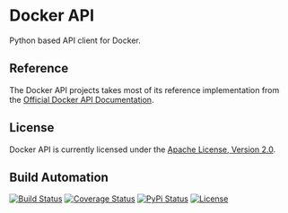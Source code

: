 # Docker API

Python based API client for Docker.

## Reference

The Docker API projects takes most of its reference implementation from the [Official Docker API Documentation](https://docs.docker.com/engine/api/latest).

## License

Docker API is currently licensed under the [Apache License, Version 2.0](http://www.apache.org/licenses/).

## Build Automation

[![Build Status](https://travis-ci.org/hivesolutions/docker_api.svg?branch=master)](https://travis-ci.org/hivesolutions/docker_api)
[![Coverage Status](https://coveralls.io/repos/hivesolutions/rancher_api/badge.svg?branch=master)](https://coveralls.io/r/hivesolutions/docker_api?branch=master)
[![PyPi Status](https://img.shields.io/pypi/v/docker_api.svg)](https://pypi.python.org/pypi/docker_api)
[![License](https://img.shields.io/badge/license-Apache%202.0-blue.svg)](https://www.apache.org/licenses/)
